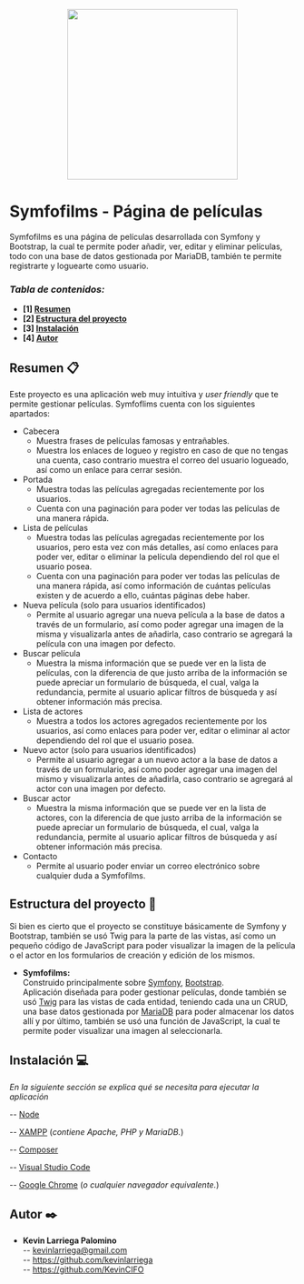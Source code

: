 <p align="center">
<img src="./images/template/logo.png" width="300">
</p>

# Symfofilms - Página de películas

Symfofilms es una página de películas desarrollada con Symfony y Bootstrap, la cual te permite poder añadir, ver, editar y eliminar películas, todo con una base de datos gestionada por MariaDB, también te permite registrarte y loguearte como usuario.

### _Tabla de contenidos:_
* **[1]  [Resumen](#resumen-)**
* **[2]  [Estructura del proyecto](#estructura-del-proyecto-)**
* **[3]  [Instalación](#instalación-)**
* **[4]  [Autor](#autor-)**

## Resumen 📋

Este proyecto es una aplicación web muy intuitiva y *user friendly* que te permite gestionar películas. Symfoflims cuenta con los siguientes apartados:
*   Cabecera
    * Muestra frases de películas famosas y entrañables.
    * Muestra los enlaces de logueo y registro en caso de que no tengas una cuenta, caso contrario muestra el correo del usuario logueado, así como un enlace para cerrar sesión.
*   Portada
    * Muestra todas las películas agregadas recientemente por los usuarios.
    * Cuenta con una paginación para poder ver todas las películas de una manera rápida.
*   Lista de películas
    * Muestra todas las películas agregadas recientemente por los usuarios, pero esta vez con más detalles, así como enlaces para poder ver, editar o eliminar la película dependiendo del rol que el usuario posea.
    * Cuenta con una paginación para poder ver todas las películas de una manera rápida, así como información de cuántas películas existen y de acuerdo a ello, cuántas páginas debe haber.
*   Nueva película (solo para usuarios identificados)
    * Permite al usuario agregar una nueva película a la base de datos a través de un formulario, así como poder agregar una imagen de la misma y visualizarla antes de añadirla, caso contrario se agregará la película con una imagen por defecto.
*   Buscar película
    * Muestra la misma información que se puede ver en la lista de películas, con la diferencia de que justo arriba de la información se puede apreciar un formulario de búsqueda, el cual, valga la redundancia, permite al usuario aplicar filtros de búsqueda y así obtener información más precisa.
*   Lista de actores
    * Muestra a todos los actores agregados recientemente por los usuarios, así como enlaces para poder ver, editar o eliminar al actor dependiendo del rol que el usuario posea.
*   Nuevo actor (solo para usuarios identificados)
    * Permite al usuario agregar a un nuevo actor a la base de datos a través de un formulario, así como poder agregar una imagen del mismo y visualizarla antes de añadirla, caso contrario se agregará al actor con una imagen por defecto.
*   Buscar actor
    * Muestra la misma información que se puede ver en la lista de actores, con la diferencia de que justo arriba de la información se puede apreciar un formulario de búsqueda, el cual, valga la redundancia, permite al usuario aplicar filtros de búsqueda y así obtener información más precisa.
*   Contacto
    * Permite al usuario poder enviar un correo electrónico sobre cualquier duda a Symfofilms.

## Estructura del proyecto 📐
Si bien es cierto que el proyecto se constituye básicamente de Symfony y Bootstrap, también se usó Twig para la parte de las vistas, así como un pequeño código de JavaScript para poder visualizar la imagen de la película o el actor en los formularios de creación y edición de los mismos.

- **Symfofilms:**  
Construido principalmente sobre [Symfony](https://symfony.com/), [Bootstrap](https://getbootstrap.com/).  
Aplicación diseñada para poder gestionar películas, donde también se usó [Twig](https://twig.symfony.com/) para las vistas de cada entidad, teniendo cada una un CRUD, una base datos gestionada por [MariaDB](https://mariadb.org/) para poder almacenar los datos allí y por último, también se usó una función de JavaScript, la cual te permite poder visualizar una imagen al seleccionarla.

## Instalación 💻

_En la siguiente sección se explica qué se necesita para ejecutar la aplicación_   

-- [Node](https://nodejs.org/es/)

-- [XAMPP](https://www.apachefriends.org/es/index.html) (_contiene Apache, PHP y MariaDB._)

-- [Composer](https://getcomposer.org/)

-- [Visual Studio Code](https://code.visualstudio.com/)

-- [Google Chrome](https://www.google.com/intl/es_es/chrome/) (_o cualquier navegador equivalente._)   

## Autor ✒️

- **Kevin Larriega Palomino**  
--   kevinlarriega@gmail.com  
--   https://github.com/kevinlarriega  
--   https://github.com/KevinCIFO  
